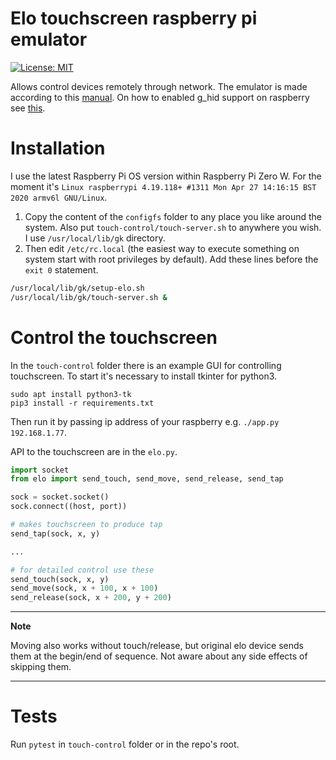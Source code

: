# Elo touchscreen raspberry pi emulator

[![License: MIT](https://img.shields.io/badge/License-MIT-blue.svg)](https://opensource.org/licenses/MIT)

Allows control devices remotely through network.
The emulator is made according to this [manual](https://wiki.tizen.org/USB/Linux_USB_Layers/Configfs_Composite_Gadget).
On how to enabled g_hid support on raspberry see [this](https://gist.github.com/gbaman/50b6cca61dd1c3f88f41).

# Installation 

I use the latest Raspberry Pi OS version within Raspberry Pi Zero W. For the moment it's `Linux raspberrypi 4.19.118+ #1311 Mon Apr 27 14:16:15 BST 2020 armv6l GNU/Linux`.

1. Copy the content of the `configfs` folder to any place you like around the system. 
Also put `touch-control/touch-server.sh` to anywhere you wish. I use `/usr/local/lib/gk` directory.  
2. Then edit `/etc/rc.local` (the easiest way to execute something on system start with root privileges by default).
Add these lines before the `exit 0` statement.
```bash
/usr/local/lib/gk/setup-elo.sh
/usr/local/lib/gk/touch-server.sh &
```

# Control the touchscreen

In the `touch-control` folder there is an example GUI for controlling touchscreen. 
To start it's necessary to install tkinter for python3.
 
```
sudo apt install python3-tk
pip3 install -r requirements.txt
```

Then run it by passing ip address of your raspberry e.g. `./app.py 192.168.1.77`.

API to the touchscreen are in the `elo.py`.

```python
import socket
from elo import send_touch, send_move, send_release, send_tap

sock = socket.socket()
sock.connect((host, port))

# makes touchscreen to produce tap 
send_tap(sock, x, y)

...

# for detailed control use these
send_touch(sock, x, y)
send_move(sock, x + 100, x + 100)   
send_release(sock, x + 200, y + 200)
```

---
**Note**

Moving also works without touch/release, but original elo device sends them at the begin/end of sequence. 
Not aware about any side effects of skipping them.

---

# Tests

Run `pytest` in `touch-control` folder or in the repo's root.
